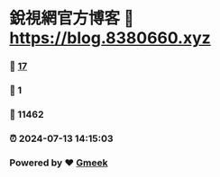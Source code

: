 # 銳視網官方博客 :link: https://blog.8380660.xyz 
### :page_facing_up: [17](https://blog.8380660.xyz/tag.html) 
### :speech_balloon: 1 
### :hibiscus: 11462 
### :alarm_clock: 2024-07-13 14:15:03 
### Powered by :heart: [Gmeek](https://github.com/Meekdai/Gmeek)
